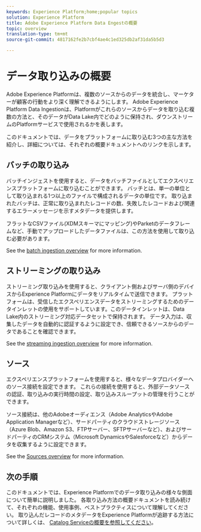 ```yaml
---
keywords: Experience Platform;home;popular topics
solution: Experience Platform
title: Adobe Experience Platform Data Engestの概要
topic: overview
translation-type: tm+mt
source-git-commit: 4817162fe2b7cbf4ae4c1ed325db2af31da5b5d3

---
```



# データ取り込みの概要

Adobe Experience Platformは、複数のソースからのデータを統合し、マーケターが顧客の行動をより深く理解できるようにします。 Adobe Experience Platform Data Ingestionは、Platformがこれらのソースからデータを取り込む複数の方法と、そのデータがData Lake内でどのように保持され、ダウンストリームのPlatformサービスで使用されるかを表します。

このドキュメントでは、データをプラットフォームに取り込む3つの主な方法を紹介し、詳細については、それぞれの概要ドキュメントへのリンクを示します。

## バッチの取り込み

バッチインジェストを使用すると、データをバッチファイルとしてエクスペリエンスプラットフォームに取り込むことができます。 バッチとは、単一の単位として取り込まれる1つ以上のファイルで構成されるデータの単位です。 取り込まれたバッチは、正常に取り込まれたレコードの数、失敗したレコードおよび関連するエラーメッセージを示すメタデータを提供します。

フラットなCSVファイル(XDMスキーマにマッピング)やParketのデータフレームなど、手動でアップロードしたデータファイルは、この方法を使用して取り込む必要があります。

See the [batch ingestion overview](./batch-ingestion/overview.md) for more information.

## ストリーミングの取り込み

ストリーミング取り込みを使用すると、クライアント側およびサーバ側のデバイスからExperience Platformにデータをリアルタイムで送信できます。 プラットフォームは、受信したエクスペリエンスデータをストリーミングするためのデータインレットの使用をサポートしています。このデータインレットは、Data Lake内のストリーミング対応データセットで保持されます。 データ入力は、収集したデータを自動的に認証するように設定でき、信頼できるソースからのデータであることを確認できます。

See the [streaming ingestion overview](./streaming-ingestion/overview.md) for more information.

## ソース

エクスペリエンスプラットフォームを使用すると、様々なデータプロバイダーへのソース接続を設定できます。 これらの接続を使用すると、外部データソースの認証、取り込みの実行時間の設定、取り込みスループットの管理を行うことができます。

ソース接続は、他のAdobeオーディエンス（Adobe AnalyticsやAdobe Application Managerなど）、サードパーティのクラウドストレージソース（Azure Blob、Amazon S3、FTPサーバー、SFTPサーバーなど）、およびサードパーティのCRMシステム（Microsoft DynamicsやSalesforceなど）からデータを収集するように設定できます。

See the [Sources overview](../source-connectors/home.md) for more information.

## 次の手順

このドキュメントでは、Experience Platformでのデータ取り込みの様々な側面について簡単に説明しました。 各取り込み方法の概要ドキュメントを読み続けて、それぞれの機能、使用事例、ベストプラクティスについて理解してください。 取り込んだレコードのメタデータをExperience Platformが追跡する方法について詳しくは、 [Catalog Serviceの概要を参照してください](../catalog/home.md)。